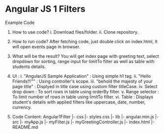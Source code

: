 # Angular JS 1 Filters
Example Code

1. How to use code?
  i. Download files/folder.
  ii. Clone repository.

2. How to run code?
  After fetching code, just double click on index.html, It will open events page in browser.

3. What will be the result?
  You will get index page with greeting text, select dropdown for sorting, range input for limitTo filter as well as table with students details.

5. UI :
  i. "AngularJS Sample Application" : Using simple h1 tag.
  ii. "Hello Friends!!!"" : Using controller's scope.
  iii. "behold the majesty of your page title" : Displyed in title case using custom filter titleCase.
  iv. Select drop down : To sort rows in table using orderBy filter.
  v. Range selector : To limit number of rows in table using limitTo filter.
  vi. Table : Displays student's details with applied filters like uppercase, date, number, currency.

6. Code Content:
  Angular1Filter
   |- css
      |- styles.css 
   |- lib
      |- angular.min.js
   |- src
      |- myApp.js
      |- myFilter.js
      |- myGreetingController.js
   |- index.html
   |- README.md